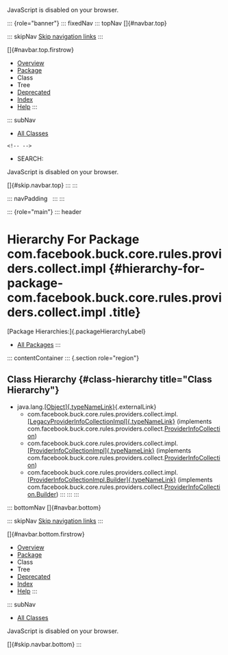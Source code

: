 <div>

JavaScript is disabled on your browser.

</div>

::: {role="banner"}
::: fixedNav
::: topNav
[]{#navbar.top}

::: skipNav
[Skip navigation links](#skip.navbar.top "Skip navigation links")
:::

[]{#navbar.top.firstrow}

-   [Overview](../../../../../../../../index.html)
-   [Package](package-summary.html)
-   Class
-   Tree
-   [Deprecated](../../../../../../../../deprecated-list.html)
-   [Index](../../../../../../../../index-all.html)
-   [Help](../../../../../../../../help-doc.html)
:::

::: subNav
-   [All Classes](../../../../../../../../allclasses.html)

```{=html}
<!-- -->
```
-   SEARCH:

<div>

<div>

JavaScript is disabled on your browser.

</div>

</div>

[]{#skip.navbar.top}
:::
:::

::: navPadding
 
:::
:::

::: {role="main"}
::: header
# Hierarchy For Package com.facebook.buck.core.rules.providers.collect.impl {#hierarchy-for-package-com.facebook.buck.core.rules.providers.collect.impl .title}

[Package Hierarchies:]{.packageHierarchyLabel}

-   [All Packages](../../../../../../../../overview-tree.html)
:::

::: contentContainer
::: {.section role="region"}
## Class Hierarchy {#class-hierarchy title="Class Hierarchy"}

-   java.lang.[[Object]{.typeNameLink}](http://docs.oracle.com/javase/7/docs/api/java/lang/Object.html?is-external=true "class or interface in java.lang"){.externalLink}
    -   com.facebook.buck.core.rules.providers.collect.impl.[[LegacyProviderInfoCollectionImpl]{.typeNameLink}](LegacyProviderInfoCollectionImpl.html "class in com.facebook.buck.core.rules.providers.collect.impl")
        (implements
        com.facebook.buck.core.rules.providers.collect.[ProviderInfoCollection](../ProviderInfoCollection.html "interface in com.facebook.buck.core.rules.providers.collect"))
    -   com.facebook.buck.core.rules.providers.collect.impl.[[ProviderInfoCollectionImpl]{.typeNameLink}](ProviderInfoCollectionImpl.html "class in com.facebook.buck.core.rules.providers.collect.impl")
        (implements
        com.facebook.buck.core.rules.providers.collect.[ProviderInfoCollection](../ProviderInfoCollection.html "interface in com.facebook.buck.core.rules.providers.collect"))
    -   com.facebook.buck.core.rules.providers.collect.impl.[[ProviderInfoCollectionImpl.Builder]{.typeNameLink}](ProviderInfoCollectionImpl.Builder.html "class in com.facebook.buck.core.rules.providers.collect.impl")
        (implements
        com.facebook.buck.core.rules.providers.collect.[ProviderInfoCollection.Builder](../ProviderInfoCollection.Builder.html "interface in com.facebook.buck.core.rules.providers.collect"))
:::
:::
:::

::: bottomNav
[]{#navbar.bottom}

::: skipNav
[Skip navigation links](#skip.navbar.bottom "Skip navigation links")
:::

[]{#navbar.bottom.firstrow}

-   [Overview](../../../../../../../../index.html)
-   [Package](package-summary.html)
-   Class
-   Tree
-   [Deprecated](../../../../../../../../deprecated-list.html)
-   [Index](../../../../../../../../index-all.html)
-   [Help](../../../../../../../../help-doc.html)
:::

::: subNav
-   [All Classes](../../../../../../../../allclasses.html)

<div>

<div>

JavaScript is disabled on your browser.

</div>

</div>

[]{#skip.navbar.bottom}
:::
